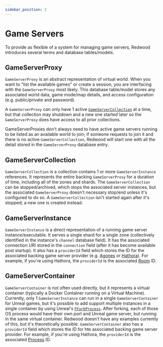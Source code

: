 ```yaml
---
sidebar_position: 2
---
```


# Game Servers

To provide as flexible of a system for managing game servers, Redwood introduces several terms and database tables/models.

## GameServerProxy

`GameServerProxy` is an abstract representation of virtual world. When you want to "list the available games" or create a session, you are interfacing with the `GameServerProxy` most likely. This database table/model stores any associated world data, game mode/map details, and access configuration (e.g. public/private and password).

A `GameServerProxy` can only have 1 active [`GameServerCollection`](#gameservercollection) at a time, but that collection may shutdown and a new one started later so the `GameServerProxy` does have access to all prior collections.

GameServerProxies don't always need to have active game servers running to be listed as an available world to join; if someone requests to join it and there is no active `GameServerCollection`, Redwood will start one with all the detail stored in the `GameServerProxy` database entry.

## GameServerCollection

`GameServerCollection` is a collection contains 1 or more `GameServerInstance` references. It represents the entire backing `GameServerProxy` for a duration of time, including all of the zones and shards. The `GameServerCollection` can be stopped/archived, which stops the associated server instances, but the associated `GameServerProxy` doesn't necessary stop/end unless it's configured to do so. A `GameServerCollection` isn't started again after it's stopped; a new one is created instead.

## GameServerInstance

`GameServerInstance` is a direct representation of a running game server instance/executable. It serves a single shard for a single zone (collectively identified in the instance's `channel` database field). It has the associated connection URI stored in the `connection` field (after it has become available post startup). It also has a `providerId` field which stores the ID for the associated backing game server provider (e.g. [Agones](../providers/game-server-hosting/agones.md) or [Hathora](../providers/game-server-hosting/hathora.md)). For example, if you're using Hathora, the `providerId` is the associated [Room](https://hathora.dev/docs/concepts/hathora-entities#room) ID.

## GameServerContainer

`GameServerContainer` is not often used directly, but it represents a virtual container (typically a Docker Container running on a Virtual Machine). Currently, only 1 `GameServerInstance` can run in a single `GameServerContainer` for Unreal games, but it's possible to add support multiple instances in a single container by using Unreal's [`FForkProcess`](https://dev.epicgames.com/community/learning/knowledge-base/Eox6/unreal-engine-tech-note-the-fforkprocess-class-for-managing-forking-dedicated-servers-in-linux). After forking, each of those OS process would have their own port and Unreal game server, but running in the same virtual container. Redwood doesn't have any examples currently of this, but it's theoretically possible. `GameServerContainer` also has a `providerId` field which stores the ID for hte associated backing game server provider. For example, if you're using Hathora, the `providerId` is the associated [Process](https://hathora.dev/docs/concepts/hathora-entities#process) ID.

